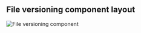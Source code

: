 ## File versioning component layout
![File versioning component](http://www.plantuml.com/plantuml/proxy?src=https://raw.githubusercontent.com/adorsys/datasafe/feature/DOC-135-versions-POC/datasafe-metainfo-version/file-versioning.puml&fmt=svg&vvv=1&sanitize=true)